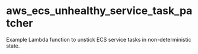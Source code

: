 # aws_ecs_unhealthy_service_task_patcher
Example Lambda function to unstick ECS service tasks in non-deterministic state.
